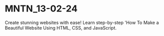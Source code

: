 # MNTN_13-02-24
Create stunning websites with ease! Learn step-by-step 'How To Make a Beautiful Website Using HTML, CSS, and JavaScript.
